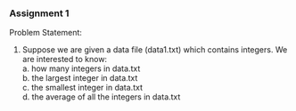 ### Assignment 1
Problem Statement: 
1)	Suppose we are given a data file (data1.txt) which contains integers. We are interested to know:  
	a.	how many integers in data.txt  
	b.	the largest integer in data.txt  
	c.	the smallest integer in data.txt  
	d.	the average of all the integers in data.txt  
